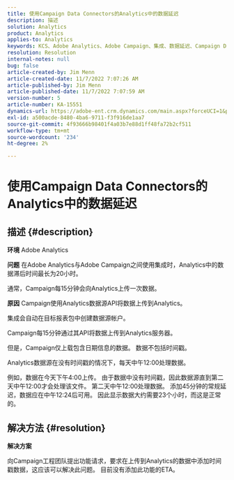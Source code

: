```yaml
---
title: 使用Campaign Data Connectors的Analytics中的数据延迟
description: 描述
solution: Analytics
product: Analytics
applies-to: Analytics
keywords: KCS、Adobe Analytics、Adobe Campaign、集成、数据延迟、Campaign Data Connectors、时间戳、时间戳
resolution: Resolution
internal-notes: null
bug: false
article-created-by: Jim Menn
article-created-date: 11/7/2022 7:07:26 AM
article-published-by: Jim Menn
article-published-date: 11/7/2022 7:07:59 AM
version-number: 5
article-number: KA-15551
dynamics-url: https://adobe-ent.crm.dynamics.com/main.aspx?forceUCI=1&pagetype=entityrecord&etn=knowledgearticle&id=a15466d0-6a5e-ed11-9561-6045bd0065f9
exl-id: a500acde-8480-4ba6-9711-f3f916de1aa7
source-git-commit: 4f93666b98401f4a03b7e88d1ff48fa72b2cf511
workflow-type: tm+mt
source-wordcount: '234'
ht-degree: 2%

---
```


# 使用Campaign Data Connectors的Analytics中的数据延迟

## 描述 {#description}


<b>环境</b>
Adobe Analytics

<b>问题</b>
在Adobe Analytics与Adobe Campaign之间使用集成时，Analytics中的数据滞后时间最长为20小时。

通常，Campaign每15分钟会向Analytics上传一次数据。

<b>原因</b>
Campaign使用Analytics数据源API将数据上传到Analytics。

集成会自动在目标报表包中创建数据源帐户。

Campaign每15分钟通过其API将数据上传到Analytics服务器。

但是，Campaign仅上载包含日期信息的数据。 数据不包括时间戳。

Analytics数据源在没有时间戳的情况下，每天中午12:00处理数据。

例如，数据在今天下午4:00上传。 由于数据中没有时间戳，因此数据源直到第二天中午12:00才会处理该文件。 第二天中午12:00处理数据。 添加45分钟的常规延迟，数据应在中午12:24后可用。 因此显示数据大约需要23个小时，而这是正常的。


## 解决方法 {#resolution}


<b>解决方案</b>

向Campaign工程团队提出功能请求，要求在上传到Analytics的数据中添加时间戳数据，这应该可以解决此问题。 目前没有添加此功能的ETA。
